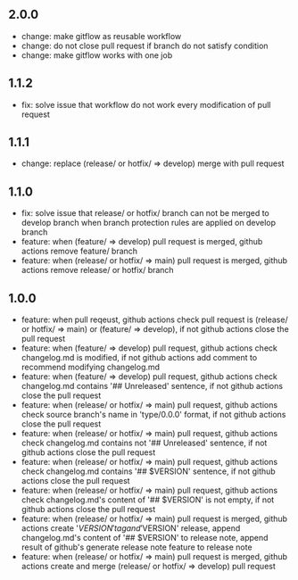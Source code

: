 ## 2.0.0

- change: make gitflow as reusable workflow
- change: do not close pull request if branch do not satisfy condition
- change: make gitflow works with one job

## 1.1.2

- fix: solve issue that workflow do not work every modification of pull request

## 1.1.1

- change: replace (release/ or hotfix/ => develop) merge with pull request

## 1.1.0

- fix: solve issue that release/ or hotfix/ branch can not be merged to develop branch when branch protection rules are applied on develop branch
- feature: when (feature/ => develop) pull request is merged, github actions remove feature/ branch
- feature: when (release/ or hotfix/ => main) pull request is merged, github actions remove release/ or hotfix/ branch

## 1.0.0

- feature: when pull reqeust, github actions check pull request is (release/ or hotfix/ => main) or (feature/ => develop), if not github actions close the pull request
- feature: when (feature/ => develop) pull request, github actions check changelog.md is modified, if not github actions add comment to recommend modifying changelog.md
- feature: when (feature/ => develop) pull request, github actions check changelog.md contains '## Unreleased' sentence, if not github actions close the pull request
- feature: when (release/ or hotfix/ => main) pull request, github actions check source branch's name in 'type/0.0.0' format, if not github actions close the pull request
- feature: when (release/ or hotfix/ => main) pull request, github actions check changelog.md contains not '## Unreleased' sentence, if not github actions close the pull request
- feature: when (release/ or hotfix/ => main) pull request, github actions check changelog.md contains '## $VERSION' sentence, if not github actions close the pull request
- feature: when (release/ or hotfix/ => main) pull request, github actions check changelog.md's content of '## $VERSION' is not empty, if not github actions close the pull request
- feature: when (release/ or hotfix/ => main) pull request is merged, github actions create '$VERSION' tag and '$VERSION' release, append changelog.md's content of '## $VERSION' to release note, append result of github's generate release note feature to release note
- feature: when (release/ or hotfix/ => main) pull request is merged, github actions create and merge (release/ or hotfix/ => develop) pull request
